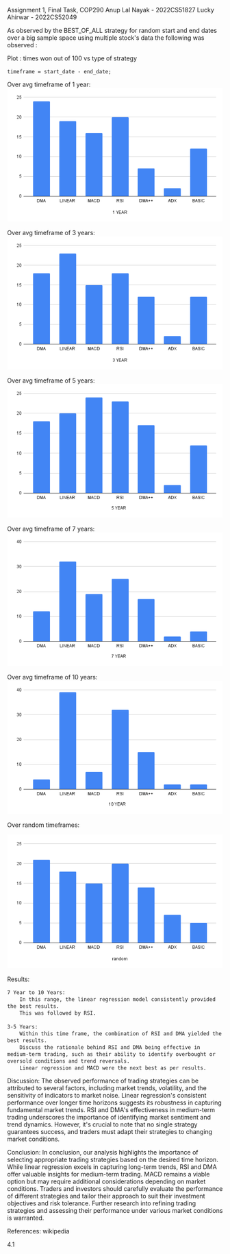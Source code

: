 Assignment 1, Final Task, COP290
Anup Lal Nayak - 2022CS51827
Lucky Ahirwar  - 2022CS52049

As observed by the BEST_OF_ALL strategy for random start and end dates 
over a big sample space using multiple stock's data the following was observed :

Plot : times won out of 100 vs type of strategy

    timeframe = start_date - end_date;

Over avg timeframe of 1 year:
![1Y](1Y.png)

Over avg timeframe of 3 years:
![3Y](3Y.png)

Over avg timeframe of 5 years:
![5Y](5Y.png)

Over avg timeframe of 7 years:
![7Y](7Y.png)

Over avg timeframe of 10 years:
![10Y](10Y.png)

Over random timeframes:

![RANDOM](RANDOM.png)


Results:


    7 Year to 10 Years:
        In this range, the linear regression model consistently provided the best results.
        This was followed by RSI.

    3-5 Years:
        Within this time frame, the combination of RSI and DMA yielded the best results.
        Discuss the rationale behind RSI and DMA being effective in medium-term trading, such as their ability to identify overbought or oversold conditions and trend reversals.
        Linear regression and MACD were the next best as per results.

    

Discussion:
The observed performance of trading strategies can be attributed to several factors, including market trends, volatility, and the sensitivity of indicators to market noise. Linear regression's consistent performance over longer time horizons suggests its robustness in capturing fundamental market trends. RSI and DMA's effectiveness in medium-term trading underscores the importance of identifying market sentiment and trend dynamics. However, it's crucial to note that no single strategy guarantees success, and traders must adapt their strategies to changing market conditions.

Conclusion:
In conclusion, our analysis highlights the importance of selecting appropriate trading strategies based on the desired time horizon. While linear regression excels in capturing long-term trends, RSI and DMA offer valuable insights for medium-term trading. MACD remains a viable option but may require additional considerations depending on market conditions. Traders and investors should carefully evaluate the performance of different strategies and tailor their approach to suit their investment objectives and risk tolerance. Further research into refining trading strategies and assessing their performance under various market conditions is warranted.

References:
wikipedia








4.1


